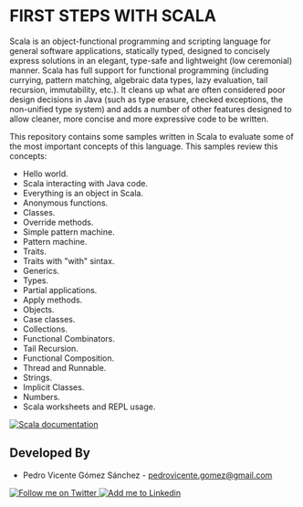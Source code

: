 FIRST STEPS WITH SCALA
======================

Scala is an object-functional programming and scripting language for general software applications, statically typed, designed to concisely express solutions in an elegant, type-safe and lightweight (low ceremonial) manner. Scala has full support for functional programming (including currying, pattern matching, algebraic data types, lazy evaluation, tail recursion, immutability, etc.). It cleans up what are often considered poor design decisions in Java (such as type erasure, checked exceptions, the non-unified type system) and adds a number of other features designed to allow cleaner, more concise and more expressive code to be written.

This repository contains some samples written in Scala to evaluate some of the most important concepts of this language. This samples review this concepts:

* Hello world.
* Scala interacting with Java code.
* Everything is an object in Scala.
* Anonymous functions.
* Classes.
* Override methods.
* Simple pattern machine.
* Pattern machine.
* Traits.
* Traits with "with" sintax.
* Generics.
* Types.
* Partial applications.
* Apply methods.
* Objects.
* Case classes.
* Collections.
* Functional Combinators.
* Tail Recursion.
* Functional Composition.
* Thread and Runnable.
* Strings.
* Implicit Classes.
* Numbers.
* Scala worksheets and REPL usage.

<a href="http://docs.scala-lang.org/">
  <img alt="Scala documentation" src="http://upload.wikimedia.org/wikipedia/en/8/85/Scala_logo.png" />
</a>



Developed By
------------

* Pedro Vicente Gómez Sánchez - <pedrovicente.gomez@gmail.com>

<a href="https://twitter.com/pedro_g_s">
  <img alt="Follow me on Twitter" src="http://imageshack.us/a/img812/3923/smallth.png" />
</a>
<a href="https://es.linkedin.com/in/pedrovgs">
  <img alt="Add me to Linkedin" src="http://imageshack.us/a/img41/7877/smallld.png" />
</a>
